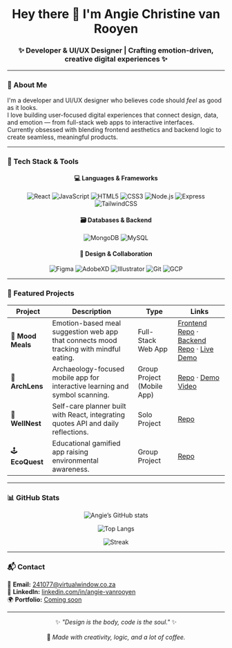 <!--
⭐ GitHub Profile README
Angie Christine van Rooyen | Playful + Creative Dev & Designer
-->

<h1 align="center">Hey there 👋 I'm Angie Christine van Rooyen</h1>
<h3 align="center">✨ Developer & UI/UX Designer | Crafting emotion-driven, creative digital experiences ✨</h3>

---

### 💫 About Me  
I'm a developer and UI/UX designer who believes code should *feel* as good as it looks.  
I love building user-focused digital experiences that connect design, data, and emotion — from full-stack web apps to interactive interfaces.  
Currently obsessed with blending frontend aesthetics and backend logic to create seamless, meaningful products.

---

### 🧠 Tech Stack & Tools  

<div align="center">

#### 💻 Languages & Frameworks  
![React](https://img.shields.io/badge/React-61DAFB?logo=react&logoColor=000)
![JavaScript](https://img.shields.io/badge/JavaScript-F7DF1E?logo=javascript&logoColor=000)
![HTML5](https://img.shields.io/badge/HTML5-E34F26?logo=html5&logoColor=fff)
![CSS3](https://img.shields.io/badge/CSS3-1572B6?logo=css3&logoColor=fff)
![Node.js](https://img.shields.io/badge/Node.js-339933?logo=node.js&logoColor=fff)
![Express](https://img.shields.io/badge/Express.js-000000?logo=express&logoColor=fff)
![TailwindCSS](https://img.shields.io/badge/Tailwind_CSS-38B2AC?logo=tailwind-css&logoColor=fff)

#### 🗃️ Databases & Backend  
![MongoDB](https://img.shields.io/badge/MongoDB-47A248?logo=mongodb&logoColor=fff)
![MySQL](https://img.shields.io/badge/MySQL-4479A1?logo=mysql&logoColor=fff)

#### 🧩 Design & Collaboration  
![Figma](https://img.shields.io/badge/Figma-F24E1E?logo=figma&logoColor=fff)
![AdobeXD](https://img.shields.io/badge/Adobe_XD-FF61F6?logo=adobe-xd&logoColor=fff)
![Illustrator](https://img.shields.io/badge/Adobe_Illustrator-FF9A00?logo=adobe-illustrator&logoColor=fff)
![Git](https://img.shields.io/badge/Git-F05032?logo=git&logoColor=fff)
![GCP](https://img.shields.io/badge/Google_Cloud-4285F4?logo=google-cloud&logoColor=fff)

</div>

---

### 🚀 Featured Projects  

| Project | Description | Type | Links |
|----------|-------------|------|-------|
| 🧠 **Mood Meals** | Emotion-based meal suggestion web app that connects mood tracking with mindful eating. | Full-Stack Web App | [Frontend Repo](#) · [Backend Repo](#) · [Live Demo](#) |
| 🏺 **ArchLens** | Archaeology-focused mobile app for interactive learning and symbol scanning. | Group Project (Mobile App) | [Repo](#) · [Demo Video](#) |
| 🌱 **WellNest** | Self-care planner built with React, integrating quotes API and daily reflections. | Solo Project | [Repo](#) |
| 🕹️ **EcoQuest** | Educational gamified app raising environmental awareness. | Group Project | [Repo](#) |

---

### 📊 GitHub Stats  

<!-- GitHub stats -->
<div align="center">

<!-- Main GitHub stats -->
![Angie’s GitHub stats](https://github-readme-stats.vercel.app/api?username=AngievR05&show_icons=true&include_all_commits=true&count_private=true&theme=buefy&hide_border=true)

<!-- Top Languages -->
![Top Langs](https://github-readme-stats.vercel.app/api/top-langs/?username=AngievR05&layout=compact&hide=html&theme=buefy&hide_border=true)

<!-- Contribution streak -->
![Streak](https://streak-stats.demolab.com?user=AngievR05&theme=vue-dark&hide_border=true)

</div>


---

### 📬 Contact  

💌 **Email:** 241077@virtualwindow.co.za  
🔗 **LinkedIn:** [linkedin.com/in/angie-vanrooyen](#)  
🌍 **Portfolio:** [Coming soon](#)

---

<div align="center">
  
✨ *"Design is the body, code is the soul."* ✨  
<br>
💫 *Made with creativity, logic, and a lot of coffee.*

</div>
